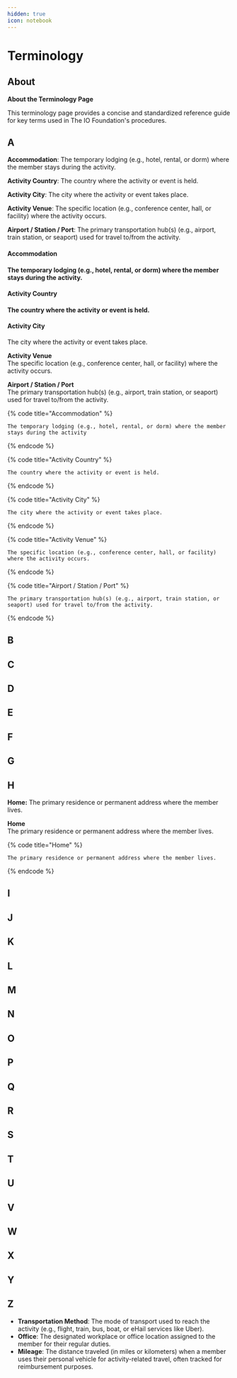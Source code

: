 ```yaml
---
hidden: true
icon: notebook
---
```


# Terminology

## About

**About the Terminology Page**

This terminology page provides a concise and standardized reference guide for key terms used in The IO Foundation's procedures.



## A

**Accommodation**: The temporary lodging (e.g., hotel, rental, or dorm) where the member stays during the activity.

**Activity Country**: The country where the activity or event is held.

**Activity City**: The city where the activity or event takes place.

**Activity Venue**: The specific location (e.g., conference center, hall, or facility) where the activity occurs.

**Airport / Station / Port**: The primary transportation hub(s) (e.g., airport, train station, or seaport) used for travel to/from the activity.



#### **Accommodation**

#### The temporary lodging (e.g., hotel, rental, or dorm) where the member stays during the activity.

#### **Activity Country**

#### The country where the activity or event is held.

#### **Activity City**

The city where the activity or event takes place.

**Activity Venue**\
The specific location (e.g., conference center, hall, or facility) where the activity occurs.

**Airport / Station / Port**\
The primary transportation hub(s) (e.g., airport, train station, or seaport) used for travel to/from the activity.



{% code title="Accommodation" %}
```
The temporary lodging (e.g., hotel, rental, or dorm) where the member stays during the activity
```
{% endcode %}

{% code title="Activity Country" %}
```
The country where the activity or event is held.
```
{% endcode %}

{% code title="Activity City" %}
```
The city where the activity or event takes place.
```
{% endcode %}

{% code title="Activity Venue" %}
```
The specific location (e.g., conference center, hall, or facility) where the activity occurs.
```
{% endcode %}

{% code title="Airport / Station / Port" %}
```
The primary transportation hub(s) (e.g., airport, train station, or seaport) used for travel to/from the activity.
```
{% endcode %}





## B

## C

## D

## E

## F

## G

## H

**Home:** The primary residence or permanent address where the member lives.

**Home**\
The primary residence or permanent address where the member lives.

{% code title="Home" %}
```
The primary residence or permanent address where the member lives.
```
{% endcode %}



## I

## J

## K

## L

## M

## N

## O

## P

## Q

## R

## S

## T

## U

## V

## W

## X

## Y

## Z





* **Transportation Method**: The mode of transport used to reach the activity (e.g., flight, train, bus, boat, or eHail services like Uber).
* **Office**: The designated workplace or office location assigned to the member for their regular duties.
* **Mileage**: The distance traveled (in miles or kilometers) when a member uses their personal vehicle for activity-related travel, often tracked for reimbursement purposes.
